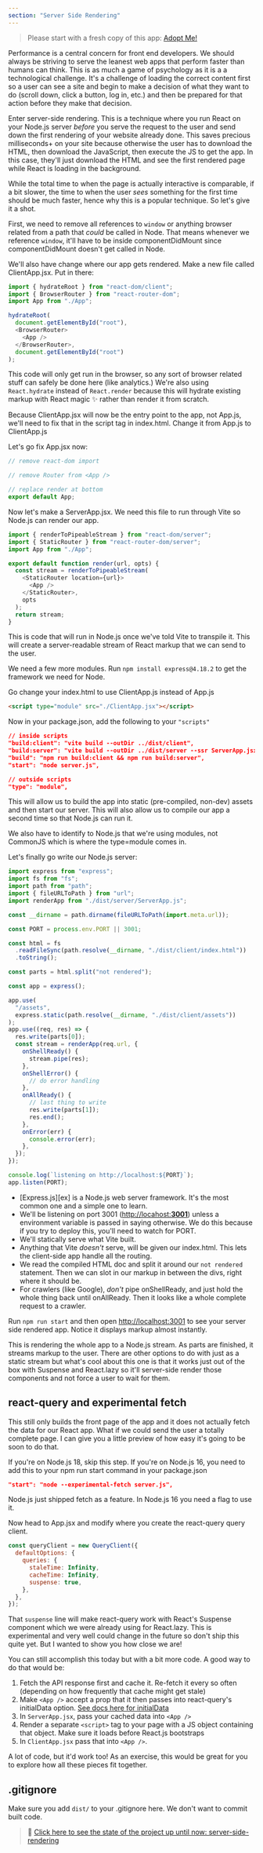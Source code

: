 ```yaml
---
section: "Server Side Rendering"
---
```


> Please start with a fresh copy of this app: [Adopt Me!][app]

Performance is a central concern for front end developers. We should always be striving to serve the leanest web apps that perform faster than humans can think. This is as much a game of psychology as it is a a technological challenge. It's a challenge of loading the correct content first so a user can see a site and begin to make a decision of what they want to do (scroll down, click a button, log in, etc.) and then be prepared for that action before they make that decision.

Enter server-side rendering. This is a technique where you run React on your Node.js server _before_ you serve the request to the user and send down the first rendering of your website already done. This saves precious milliseconds+ on your site because otherwise the user has to download the HTML, then download the JavaScript, then execute the JS to get the app. In this case, they'll just download the HTML and see the first rendered page while React is loading in the background.

While the total time to when the page is actually interactive is comparable, if a bit slower, the time to when the user _sees_ something for the first time should be much faster, hence why this is a popular technique. So let's give it a shot.

First, we need to remove all references to `window` or anything browser related from a path that _could_ be called in Node. That means whenever we reference `window`, it'll have to be inside componentDidMount since componentDidMount doesn't get called in Node.

We'll also have change where our app gets rendered. Make a new file called ClientApp.jsx. Put in there:

```javascript
import { hydrateRoot } from "react-dom/client";
import { BrowserRouter } from "react-router-dom";
import App from "./App";

hydrateRoot(
  document.getElementById("root"),
  <BrowserRouter>
    <App />
  </BrowserRouter>,
  document.getElementById("root")
);
```

This code will only get run in the browser, so any sort of browser related stuff can safely be done here (like analytics.) We're also using `React.hydrate` instead of `React.render` because this will hydrate existing markup with React magic ✨ rather than render it from scratch.

Because ClientApp.jsx will now be the entry point to the app, not App.js, we'll need to fix that in the script tag in index.html. Change it from App.js to ClientApp.js

Let's go fix App.jsx now:

```javascript
// remove react-dom import

// remove Router from <App />

// replace render at bottom
export default App;
```

Now let's make a ServerApp.jsx. We need this file to run through Vite so Node.js can render our app.

```javascript
import { renderToPipeableStream } from "react-dom/server";
import { StaticRouter } from "react-router-dom/server";
import App from "./App";

export default function render(url, opts) {
  const stream = renderToPipeableStream(
    <StaticRouter location={url}>
      <App />
    </StaticRouter>,
    opts
  );
  return stream;
}
```

This is code that will run in Node.js once we've told Vite to transpile it. This will create a server-readable stream of React markup that we can send to the user.

We need a few more modules. Run `npm install express@4.18.2` to get the framework we need for Node.

Go change your index.html to use ClientApp.js instead of App.js

```html
<script type="module" src="./ClientApp.jsx"></script>
```

Now in your package.json, add the following to your `"scripts"`

```json
// inside scripts
"build:client": "vite build --outDir ../dist/client",
"build:server": "vite build --outDir ../dist/server --ssr ServerApp.jsx",
"build": "npm run build:client && npm run build:server",
"start": "node server.js",

// outside scripts
"type": "module",
```

This will allow us to build the app into static (pre-compiled, non-dev) assets and then start our server. This will also allow us to compile our app a second time so that Node.js can run it.

We also have to identify to Node.js that we're using modules, not CommonJS which is where the type=module comes in.

Let's finally go write our Node.js server:

```javascript
import express from "express";
import fs from "fs";
import path from "path";
import { fileURLToPath } from "url";
import renderApp from "./dist/server/ServerApp.js";

const __dirname = path.dirname(fileURLToPath(import.meta.url));

const PORT = process.env.PORT || 3001;

const html = fs
  .readFileSync(path.resolve(__dirname, "./dist/client/index.html"))
  .toString();

const parts = html.split("not rendered");

const app = express();

app.use(
  "/assets",
  express.static(path.resolve(__dirname, "./dist/client/assets"))
);
app.use((req, res) => {
  res.write(parts[0]);
  const stream = renderApp(req.url, {
    onShellReady() {
      stream.pipe(res);
    },
    onShellError() {
      // do error handling
    },
    onAllReady() {
      // last thing to write
      res.write(parts[1]);
      res.end();
    },
    onError(err) {
      console.error(err);
    },
  });
});

console.log(`listening on http://localhost:${PORT}`);
app.listen(PORT);
```

- [Express.js][ex] is a Node.js web server framework. It's the most common one and a simple one to learn.
- We'll be listening on port 3001 ([http://locahost:**3001**]()) unless a environment variable is passed in saying otherwise. We do this because if you try to deploy this, you'll need to watch for PORT.
- We'll statically serve what Vite built.
- Anything that Vite _doesn't_ serve, will be given our index.html. This lets the client-side app handle all the routing.
- We read the compiled HTML doc and split it around our `not rendered` statement. Then we can slot in our markup in between the divs, right where it should be.
- For crawlers (like Google), _don't_ pipe onShellReady, and just hold the whole thing back until onAllReady. Then it looks like a whole complete request to a crawler.

Run `npm run start` and then open [http://localhost:3001]() to see your server side rendered app. Notice it displays markup almost instantly.

This is rendering the whole app to a Node.js stream. As parts are finished, it streams markup to the user. There are other options to do with just as a static stream but what's cool about this one is that it works just out of the box with Suspense and React.lazy so it'll server-side render those components and not force a user to wait for them.

## react-query and experimental fetch

This still only builds the front page of the app and it does not actually fetch the data for our React app. What if we could send the user a totally complete page. I can give you a little preview of how easy it's going to be soon to do that.

If you're on Node.js 18, skip this step. If you're on Node.js 16, you need to add this to your npm run start command in your package.json

```json
"start": "node --experimental-fetch server.js",
```

Node.js just shipped fetch as a feature. In Node.js 16 you need a flag to use it.

Now head to App.jsx and modify where you create the react-query query client.

```javascript
const queryClient = new QueryClient({
  defaultOptions: {
    queries: {
      staleTime: Infinity,
      cacheTime: Infinity,
      suspense: true,
    },
  },
});
```

That `suspense` line will make react-query work with React's Suspense component which we were already using for React.lazy. This is experimental and very well could change in the future so don't ship this quite yet. But I wanted to show you how close we are!

You can still accomplish this today but with a bit more code. A good way to do that would be:

1. Fetch the API response first and cache it. Re-fetch it every so often (depending on how frequently that cache might get stale)
1. Make `<App />` accept a prop that it then passes into react-query's initialData option. [See docs here for initialData][data]
1. In `ServerApp.jsx`, pass your cached data into `<App />`
1. Render a separate `<script>` tag to your page with a JS object containing that object. Make sure it loads before React.js bootstraps
1. In `ClientApp.jsx` pass that into `<App />`.

A lot of code, but it'd work too! As an exercise, this would be great for you to explore how all these pieces fit together.

## .gitignore

Make sure you add `dist/` to your .gitignore here. We don't want to commit built code.

> 🏁 [Click here to see the state of the project up until now: server-side-rendering][step]

[step]: https://github.com/btholt/citr-v8-project/tree/master/server-side-rendering
[app]: https://github.com/btholt/citr-v8-project/tree/master/14-context
[data]: https://tanstack.com/query/v4/docs/guides/ssr#using-initialdata

